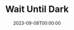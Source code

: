 ---
layout: productions
title: Wait Until Dark
date: 2023-09-08T00:00:00
opening_date: 1990-12-31
approx_date: year
featured_image:
Theatre: Players by the Sea
cast:
- Carlino: Michael Lipp
crew:
---